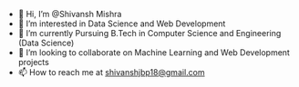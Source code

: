 - 👋 Hi, I’m @Shivansh Mishra
- 👀 I’m interested in Data Science and Web Development
- 🌱 I’m currently Pursuing B.Tech in Computer Science and Engineering (Data Science) 
- 💞️ I’m looking to collaborate on Machine Learning and Web Development projects
- 📫 How to reach me at shivanshjbp18@gmail.com

<!---
Sh1vanshMishra/Sh1vanshMishra is a ✨ special ✨ repository because its `README.md` (this file) appears on your GitHub profile.
You can click the Preview link to take a look at your changes.
--->
